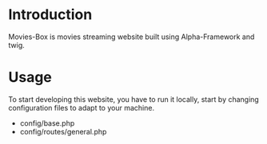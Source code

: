 # Introduction

Movies-Box is movies streaming website built using Alpha-Framework and twig.

# Usage

To start developing this website, you have to run it locally, start by changing configuration files to adapt to your machine.
* config/base.php
* config/routes/general.php
    
